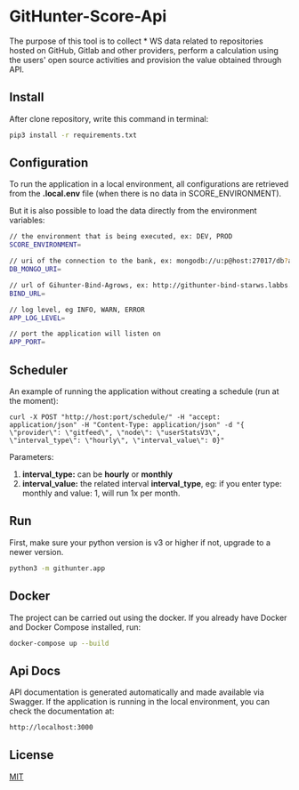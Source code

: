 # GitHunter-Score-Api
The purpose of this tool is to collect * WS data related to repositories hosted on GitHub, Gitlab and other providers, perform a calculation using the users' open source activities and provision the value obtained through API.

## Install
After clone repository, write this command in terminal:
```bash
pip3 install -r requirements.txt
``` 

## Configuration
To run the application in a local environment, all configurations are retrieved from the **.local.env** file (when there is no data in SCORE_ENVIRONMENT). 

But it is also possible to load the data directly from the environment variables:

```bash
// the environment that is being executed, ex: DEV, PROD
SCORE_ENVIRONMENT= 

// uri of the connection to the bank, ex: mongodb://u:p@host:27017/db?authSource=dbauth
DB_MONGO_URI=

// url of Gihunter-Bind-Agrows, ex: http://githunter-bind-starws.labbs.com.br/metrics
BIND_URL=

// log level, eg INFO, WARN, ERROR
APP_LOG_LEVEL=

// port the application will listen on
APP_PORT=
```

## Scheduler

An example of running the application without creating a schedule (run at the moment):
```
curl -X POST "http://host:port/schedule/" -H "accept: application/json" -H "Content-Type: application/json" -d "{ \"provider\": \"gitfeed\", \"node\": \"userStatsV3\", \"interval_type\": \"hourly\", \"interval_value\": 0}"
```
Parameters:

1. **interval_type:** can be __hourly__ or __monthly__
2. **interval_value:** the related interval __interval_type__, eg: if you enter type: monthly and value: 1, will run 1x per month.


## Run
First, make sure your python version is v3 or higher if not, upgrade to a newer version.

```bash
python3 -m githunter.app
```

## Docker
The project can be carried out using the docker. If you already have Docker and Docker Compose installed, run:

```bash
docker-compose up --build
```


## Api Docs
API documentation is generated automatically and made available via Swagger. If the application is running in the local environment, you can check the documentation at:

```bash
http://localhost:3000
```

## License
[MIT](https://choosealicense.com/licenses/mit/)